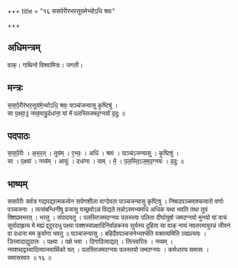 +++
title = "१६ ससर्परीरभरत्तूयमेभ्योऽधि श्रवः"

+++
## अधिमन्त्रम्
वाक्। गाथिनो विश्वामित्रः। जगती।

## मन्त्रः
स॒स॒र्प॒रीर॑भर॒त्तूय॑मे॒भ्योऽधि॒ श्रवः॒ पाञ्च॑जन्यासु कृ॒ष्टिषु॑ ।  
सा प॒क्ष्या॒३॒॑ नव्य॒मायु॒र्दधा॑ना॒ यां मे॑ पलस्तिजमद॒ग्नयो॑ द॒दुः ॥

## पदपाठः
स॒स॒र्प॒रीः । अ॒भ॒र॒त् । तूय॑म् । ए॒भ्यः॒ । अधि॑ । श्रवः॑ । पाञ्च॑ऽजन्यासु । कृ॒ष्टिषु॑ ।  
सा । प॒क्ष्या॑ । नव्य॑म् । आयुः॑ । दधा॑ना । याम् । मे॒ । प॒ल॒स्ति॒ऽज॒म॒द॒ग्नयः॑ । द॒दुः ॥

## भाष्यम्
ससर्परीः सर्वत्र गद्यपद्यात्मकत्वेन सर्पणशीला वाग्देवता पाञ्चजन्यासु कृष्टिषु । निषादपञ्चमाश्चत्वारो वर्णाः पञ्चजनाः । तत्संबन्धिनीषु प्रजासु यच्छ्रवोऽन्नं विद्यते तन्नोऽस्मभ्यमधि अधिकं यथा भवति तथा तूयं क्शिप्रमभरत् । भरतु । संपादयतु । पलस्तिजमदग्नयः पलस्तयः पलिता दीर्घायुषो जमदग्नयो मुनयो यां वाचं सूर्यादाहृत्य मे मह्यं द्द्दुरदधु पक्ष्या पक्शस्यपक्षादिनिर्वाहकस्य सुर्यस्य दुहिता सा वाक् नव्यं नवतरमायुरन्नं जीवनं वा दधाना मम कुर्वाणा भवतु ॥ पाञ्चजन्यासु । बहिर्देवपञ्चजनेभ्यश्चेति वक्तव्यमिति ञ्यप्रत्ययः । ञित्त्वादाद्युदात्तः । पक्ष्या । पक्षे भवा । दिगादित्वाद्यत् । तित्स्वरितः । नव्यम् । नवशब्दद्वस्वादित्वात्स्वार्थिको यत् । पलस्तिजमदग्नयः पलस्तयो जमदग्नयः । कर्मधारय समासः । समासस्वरः ॥ १६ ॥